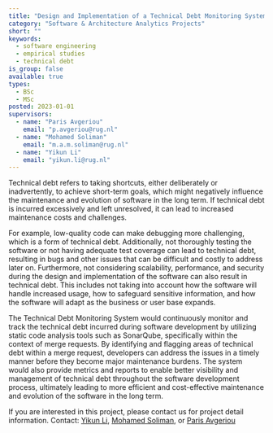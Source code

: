 ```yaml
---
title: "Design and Implementation of a Technical Debt Monitoring System for PHP"
category: "Software & Architecture Analytics Projects"
short: ""
keywords:
  - software engineering
  - empirical studies
  - technical debt
is_group: false
available: true
types:
  - BSc
  - MSc
posted: 2023-01-01
supervisors:
  - name: "Paris Avgeriou"
    email: "p.avgeriou@rug.nl"
  - name: "Mohamed Soliman"
    email: "m.a.m.soliman@rug.nl"
  - name: "Yikun Li"
    email: "yikun.li@rug.nl"
---
```


Technical debt refers to taking shortcuts, either deliberately or inadvertently, to achieve short-term goals, which might negatively influence the maintenance and evolution of software in the long term. If technical debt is incurred excessively and left unresolved, it can lead to increased maintenance costs and challenges.

For example, low-quality code can make debugging more challenging, which is a form of technical debt. Additionally, not thoroughly testing the software or not having adequate test coverage can lead to technical debt, resulting in bugs and other issues that can be difficult and costly to address later on. Furthermore, not considering scalability, performance, and security during the design and implementation of the software can also result in technical debt. This includes not taking into account how the software will handle increased usage, how to safeguard sensitive information, and how the software will adapt as the business or user base expands.

The Technical Debt Monitoring System would continuously monitor and track the technical debt incurred during software development by utilizing static code analysis tools such as SonarQube, specifically within the context of merge requests. By identifying and flagging areas of technical debt within a merge request, developers can address the issues in a timely manner before they become major maintenance burdens. The system would also provide metrics and reports to enable better visibility and management of technical debt throughout the software development process, ultimately leading to more efficient and cost-effective maintenance and evolution of the software in the long term.

If you are interested in this project, please contact us for project detail information. Contact: [Yikun Li](mailto:yikun.li@rug.nl), [Mohamed Soliman](mailto:m.a.m.soliman@rug.nl), or [Paris Avgeriou](mailto:p.avgeriou@rug.nl)

